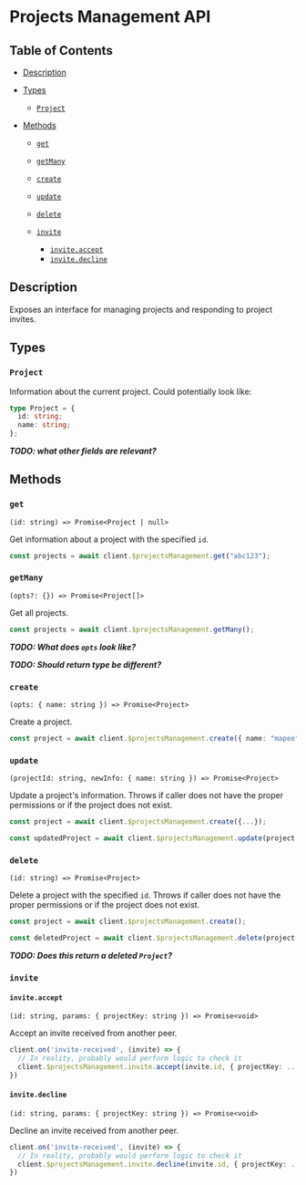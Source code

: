 # Projects Management API

## Table of Contents

- [Description](#description)

- [Types](#types)

  - [`Project`](#project)

- [Methods](#methods)

  - [`get`](#get)
  - [`getMany`](#getmany)
  - [`create`](#create)
  - [`update`](#update)
  - [`delete`](#delete)

  - [`invite`](#invite)

    - [`invite.accept`](#inviteaccept)
    - [`invite.decline`](#invitedecline)

## Description

Exposes an interface for managing projects and responding to project invites.

## Types

### `Project`

Information about the current project. Could potentially look like:

```ts
type Project = {
  id: string;
  name: string;
};
```

**_TODO: what other fields are relevant?_**

## Methods

### `get`

`(id: string) => Promise<Project | null>`

Get information about a project with the specified `id`.

```ts
const projects = await client.$projectsManagement.get("abc123");
```

### `getMany`

`(opts?: {}) => Promise<Project[]>`

Get all projects.

```ts
const projects = await client.$projectsManagement.getMany();
```

**_TODO: What does `opts` look like?_**

**_TODO: Should return type be different?_**

### `create`

`(opts: { name: string }) => Promise<Project>`

Create a project.

```ts
const project = await client.$projectsManagement.create({ name: "mapeo" });
```

### `update`

`(projectId: string, newInfo: { name: string }) => Promise<Project>`

Update a project's information. Throws if caller does not have the proper permissions or if the project does not exist.

```ts
const project = await client.$projectsManagement.create({...});

const updatedProject = await client.$projectsManagement.update(project.id, {...});
```

### `delete`

`(id: string) => Promise<Project>`

Delete a project with the specified `id`. Throws if caller does not have the proper permissions or if the project does not exist.

```ts
const project = await client.$projectsManagement.create();

const deletedProject = await client.$projectsManagement.delete(project.id);
```

**_TODO: Does this return a deleted `Project`?_**

### `invite`

#### `invite.accept`

`(id: string, params: { projectKey: string }) => Promise<void>`

Accept an invite received from another peer.

```ts
client.on('invite-received', (invite) => {
  // In reality, probably would perform logic to check it
  client.$projectsManagement.invite.accept(invite.id, { projectKey: ... })
})
```

#### `invite.decline`

`(id: string, params: { projectKey: string }) => Promise<void>`

Decline an invite received from another peer.

```ts
client.on('invite-received', (invite) => {
  // In reality, probably would perform logic to check it
  client.$projectsManagement.invite.decline(invite.id, { projectKey: ... })
})
```

